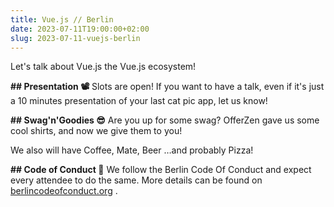```yaml
---
title: Vue.js // Berlin
date: 2023-07-11T19:00:00+02:00
slug: 2023-07-11-vuejs-berlin
---
```


Let's talk about Vue.js the Vue.js ecosystem!

**\#\# Presentation 📽️**
Slots are open! If you want to have a talk, even if it's just a 10 minutes presentation of your last cat pic app, let us know!

**\#\# Swag'n'Goodies 😎**
Are you up for some swag? OfferZen gave us some cool shirts, and now we give them to you!

We also will have Coffee, Mate, Beer …and probably Pizza!

**\#\# Code of Conduct 🫶**
We follow the Berlin Code Of Conduct and expect every attendee to do the same. More details can be found on [berlincodeofconduct.org](http://berlincodeofconduct.org) .
